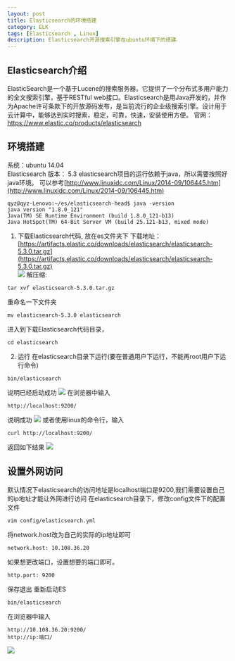 ```yaml
---
layout: post
title: Elasticsearch的环境搭建
category: ELK
tags: [Elasticsearch , Linux]
description: Elasticsearch开源搜索引擎在ubuntu环境下的搭建
---
```


## Elasticsearch介绍

ElasticSearch是一个基于Lucene的搜索服务器。它提供了一个分布式多用户能力的全文搜索引擎，基于RESTful web接口。Elasticsearch是用Java开发的，并作为Apache许可条款下的开放源码发布，是当前流行的企业级搜索引擎。设计用于云计算中，能够达到实时搜索，稳定，可靠，快速，安装使用方便。
官网：https://www.elastic.co/products/elasticsearch

## 环境搭建
系统：ubuntu 14.04  
Elasticsearch 版本： 5.3
elasticsearch项目的运行依赖于java，所以需要按照好java环境。
可以参考[http://www.linuxidc.com/Linux/2014-09/106445.htm](http://www.linuxidc.com/Linux/2014-09/106445.htm)
```
qyz@qyz-Lenovo:~/es/elasticsearch-head$ java -version
java version "1.8.0_121"
Java(TM) SE Runtime Environment (build 1.8.0_121-b13)
Java HotSpot(TM) 64-Bit Server VM (build 25.121-b13, mixed mode)
```
1. 下载Elasticsearch代码, 放在es文件夹下
下载地址：  
[https://artifacts.elastic.co/downloads/elasticsearch/elasticsearch-5.3.0.tar.gz](https://artifacts.elastic.co/downloads/elasticsearch/elasticsearch-5.3.0.tar.gz)  
![](http://oojf56v4g.bkt.clouddn.com/code.png)
解压缩:
```
tar xvf elasticsearch-5.3.0.tar.gz
```
重命名一下文件夹 
```
mv elasticsearch-5.3.0 elasticsearch
```
进入到下载Elasticsearch代码目录，
```
cd elasticsearch  
```
2. 运行
在elasticsearch目录下运行(要在普通用户下运行，不能再root用户下运行命令)
```
bin/elasticsearch
```
说明已经启动成功
![](http://oojf56v4g.bkt.clouddn.com/start.png)
在浏览器中输入
```
http://localhost:9200/
```
说明成功
![](http://oojf56v4g.bkt.clouddn.com/localhost结果.png)
或者使用linux的命令行，输入
```
curl http://localhost:9200/
```
返回如下结果
![](http://oojf56v4g.bkt.clouddn.com/curl.png)

## 设置外网访问

默认情况下elasticsearch的访问地址是localhost端口是9200,我们需要设置自己的ip地址才能让外网进行访问
在elasticsearch目录下，修改config文件下的配置文件
```
vim config/elasticsearch.yml
```
将network.host改为自己的实际的ip地址即可
```
network.host: 10.108.36.20
```
如果想更改端口，设置想要的端口即可。
```
http.port: 9200
```
保存退出
重新启动ES
```
bin/elasticsearch
```
在浏览器中输入
```
http://10.108.36.20:9200/
http://ip:端口/
```
![](http://oojf56v4g.bkt.clouddn.com/5.png)
